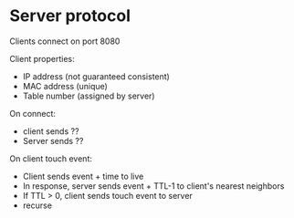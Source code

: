 # Server protocol

Clients connect on port 8080

Client properties:

* IP address (not guaranteed consistent)
* MAC address (unique)
* Table number (assigned by server)

On connect:

* client sends ??
* Server sends ?? 

On client touch event:

* Client sends event + time to live
* In response, server sends event + TTL-1 to client's nearest neighbors
* If TTL > 0, client sends touch event to server
* recurse



